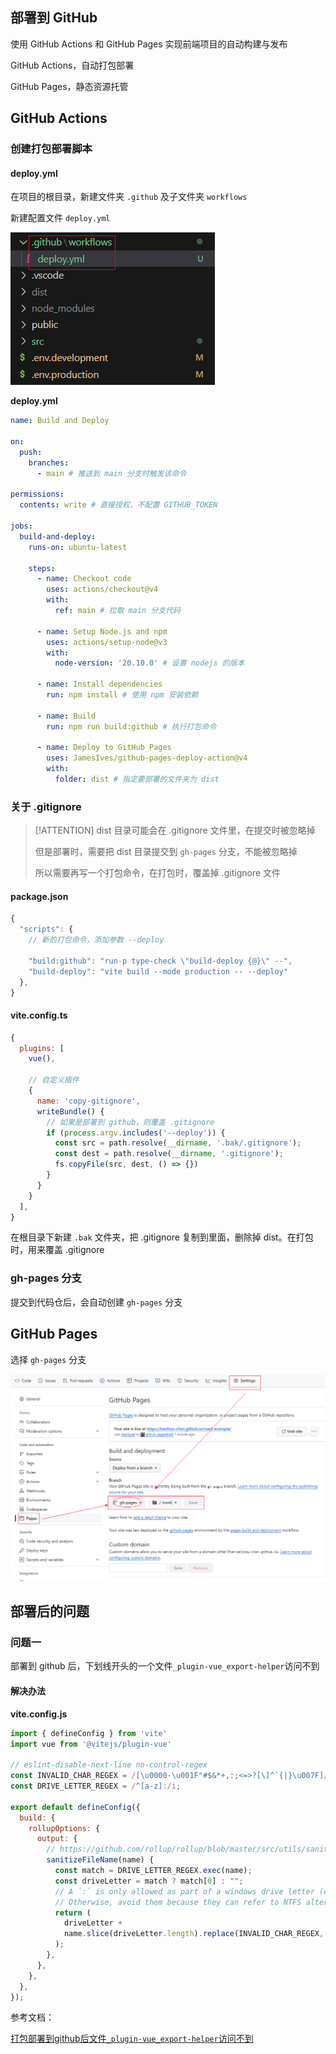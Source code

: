 ## 部署到 GitHub

使用 GitHub Actions 和 GitHub Pages 实现前端项目的自动构建与发布

GitHub Actions，自动打包部署

GitHub Pages，静态资源托管



## GitHub Actions

### 创建打包部署脚本

#### deploy.yml

在项目的根目录，新建文件夹 `.github` 及子文件夹 `workflows`

新建配置文件 `deploy.yml`

![github_workflows](../assets/images/其他/GitHub/github_workflows.png)

**deploy.yml**

```yaml
name: Build and Deploy

on:
  push:
    branches:
      - main # 推送到 main 分支时触发该命令

permissions:
  contents: write # 直接授权，不配置 GITHUB_TOKEN

jobs:
  build-and-deploy:
    runs-on: ubuntu-latest

    steps:
      - name: Checkout code
        uses: actions/checkout@v4
        with:
          ref: main # 拉取 main 分支代码

      - name: Setup Node.js and npm
        uses: actions/setup-node@v3
        with:
          node-version: '20.10.0' # 设置 nodejs 的版本

      - name: Install dependencies
        run: npm install # 使用 npm 安装依赖

      - name: Build
        run: npm run build:github # 执行打包命令

      - name: Deploy to GitHub Pages
        uses: JamesIves/github-pages-deploy-action@v4
        with:
          folder: dist # 指定要部署的文件夹为 dist
```



### 关于 .gitignore

> [!ATTENTION]
> dist 目录可能会在 .gitignore 文件里，在提交时被忽略掉
>
> 但是部署时，需要把 dist 目录提交到 `gh-pages` 分支，不能被忽略掉
>
> 所以需要再写一个打包命令，在打包时，覆盖掉 .gitignore 文件

#### package.json

```js
{
  "scripts": {
    // 新的打包命令，添加参数 --deploy
    
    "build:github": "run-p type-check \"build-deploy {@}\" --",
    "build-deploy": "vite build --mode production -- --deploy"
  },
}
```

#### vite.config.ts

```js
{
  plugins: [
    vue(),

    // 自定义插件
    {
      name: 'copy-gitignore',
      writeBundle() {
        // 如果是部署到 github，则覆盖 .gitignore
        if (process.argv.includes('--deploy')) {
          const src = path.resolve(__dirname, '.bak/.gitignore');
          const dest = path.resolve(__dirname, '.gitignore');
          fs.copyFile(src, dest, () => {})
        }
      }
    }
  ],
}
```

在根目录下新建 `.bak` 文件夹，把 .gitignore 复制到里面，删除掉 dist。在打包时，用来覆盖 .gitignore

### gh-pages 分支

提交到代码仓后，会自动创建 `gh-pages` 分支



## GitHub Pages

选择  `gh-pages` 分支

![github-pages](../assets/images/其他/GitHub/github-gh-pages.png)



## 部署后的问题

### 问题一

部署到 github 后，下划线开头的一个文件`_plugin-vue_export-helper`访问不到

#### 解决办法

**vite.config.js**

```js
import { defineConfig } from 'vite'
import vue from '@vitejs/plugin-vue'

// eslint-disable-next-line no-control-regex
const INVALID_CHAR_REGEX = /[\u0000-\u001F"#$&*+,:;<=>?[\]^`{|}\u007F]/g;
const DRIVE_LETTER_REGEX = /^[a-z]:/i;

export default defineConfig({
  build: {
    rollupOptions: {
      output: {
        // https://github.com/rollup/rollup/blob/master/src/utils/sanitizeFileName.ts
        sanitizeFileName(name) {
          const match = DRIVE_LETTER_REGEX.exec(name);
          const driveLetter = match ? match[0] : "";
          // A `:` is only allowed as part of a windows drive letter (ex: C:\foo)
          // Otherwise, avoid them because they can refer to NTFS alternate data streams.
          return (
            driveLetter +
            name.slice(driveLetter.length).replace(INVALID_CHAR_REGEX, "")
          );
        },
      },
    },
  },
});
```

参考文档： 

[打包部署到github后文件`_plugin-vue_export-helper`访问不到](https://blog.csdn.net/mouday/article/details/131612524)